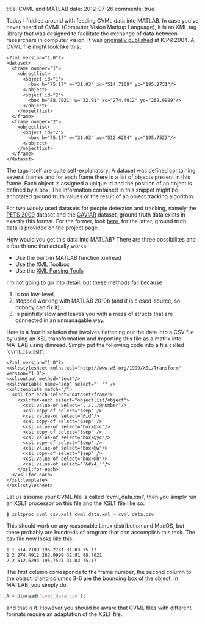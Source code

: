 title: CVML and MATLAB
date: 2012-07-26
comments: true

Today I fiddled around with feeding CVML data into MATLAB.
In case you've never heard of CVML (Computer Vision Markup Language), it is an XML tag library
that was designed to facilitate the exchange of data between researchers in computer vision.
It was [originally published][1] at ICPR 2004. A CVML file might look like this:

```
<?xml version="1.0"?>
<dataset>
  <frame number="1">
    <objectlist>
      <object id="1">
        <box h="75.17" w="31.03" xc="514.7109" yc="195.2731"/>
      </object>
      <object id="2">
        <box h="88.7021" w="32.91" xc="274.4912" yc="262.9999"/>
      </object>
    </objectlist>
  </frame>
  <frame number="2">
    <objectlist>
      <object id="2">
        <box h="75.17" w="31.03" xc="512.6294" yc="195.7523"/>
      </object>
    </objectlist>
  </frame>
</dataset> 
```

The tags itself are quite self-explanatory:
A dataset was defined containing several frames and for each frame there is a list of objects present in this frame.
Each object is assigned a unique id and the position of an object is defined by a box.
The information contained in this snippet might be annotated ground truth values or the result of an object tracking algorithm.

For two widely used datasets for people detection and tracking,
namely the [PETS 2009][2] dataset and the [CAVIAR][3] dataset,
ground truth data exists in exactly this format.
For the former, look [here][4], for the latter, ground truth data is provided on the project page.

How would you get this data into MATLAB? There are three possibilites and a fourth one that actually works.

* Use the built-in MATLAB function xmlread
* Use the [XML Toolbox][5]
* Use the [XML Parsing Tools][6]

I'm not going to go into detail, but these methods fail because
1. is too low-level,
2. stopped working with MATLAB 2010b (and it is closed-source, so nobody can fix it),
3. is painfully slow and leaves you with a mess of structs that are connected in an unmanagable way.

Here is a fourth solution that involves flattening out the data into a CSV file
by using an XSL transformation and importing this file as a matrix into MATLAB using dlmread.
Simply put the following code into a file called 'cvml_csv.xslt':

```
<?xml version="1.0"?>
<xsl:stylesheet xmlns:xsl="http://www.w3.org/1999/XSL/Transform" version="1.0">
<xsl:output method="text"/>
<xsl:variable name="sep" select="' '" /> 
<xsl:template match="/">
  <xsl:for-each select="dataset/frame">
    <xsl:for-each select="objectlist/object">
      <xsl:value-of select="../../@number"/>
      <xsl:copy-of select="$sep" />
      <xsl:value-of select="@id"/>
      <xsl:copy-of select="$sep" />
      <xsl:value-of select="box/@xc"/>
      <xsl:copy-of select="$sep" />
      <xsl:value-of select="box/@yc"/>
      <xsl:copy-of select="$sep" />
      <xsl:value-of select="box/@w"/>
      <xsl:copy-of select="$sep" />
      <xsl:value-of select="box/@h"/>
      <xsl:value-of select="'&#xA;'"/>
    </xsl:for-each>
  </xsl:for-each>
</xsl:template>
</xsl:stylesheet>
```

Let us assume your CVML file is called 'cvml_data.xml', then you simply run an XSLT processor on this file and the XSLT file like so:

```
$ xsltproc cvml_csv.xslt cvml_data.xml > cvml_data.csv
```

This should work on any reasonable Linux distribution and MacOS,
but there probably are hundreds of program that can accomplish this task.
The csv file now looks like this:

```csv
1 1 514.7109 195.2731 31.03 75.17
1 2 274.4912 262.9999 32.91 88.7021
2 2 512.6294 195.7523 31.03 75.17
```

The first column corresponds to the frame number, the second column to the object id
and columns 3-6 are the bounding box of the object.
In MATLAB, you simply do

```matlab
A = dlmread('cvml_data.csv');
```

and that is it.
However you should be aware that CVML files with different formats require an adaptation of the XSLT file.

[1]: http://homepages.inf.ed.ac.uk/rbf/PAPERS/listcvml.pdf
[2]: http://www.cvg.rdg.ac.uk/PETS2009/a.html
[3]: http://homepages.inf.ed.ac.uk/rbf/CAVIARDATA1/
[4]: http://www.gris.informatik.tu-darmstadt.de/~aandriye/data.html
[5]: http://www.mathworks.com/matlabcentral/fileexchange/4278
[6]: http://www.mathworks.com/matlabcentral/fileexchange/3074-xml-parsing-tools
